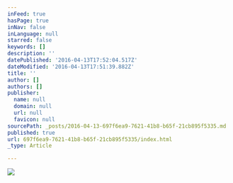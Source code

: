 ```yaml
---
inFeed: true
hasPage: true
inNav: false
inLanguage: null
starred: false
keywords: []
description: ''
datePublished: '2016-04-13T17:52:04.517Z'
dateModified: '2016-04-13T17:51:39.882Z'
title: ''
author: []
authors: []
publisher:
  name: null
  domain: null
  url: null
  favicon: null
sourcePath: _posts/2016-04-13-697f6ea9-7621-41b8-b65f-21cb895f5335.md
published: true
url: 697f6ea9-7621-41b8-b65f-21cb895f5335/index.html
_type: Article

---
```

![](https://the-grid-user-content.s3-us-west-2.amazonaws.com/34065676-0c30-4bc6-9bae-1251251a4d46.jpg)